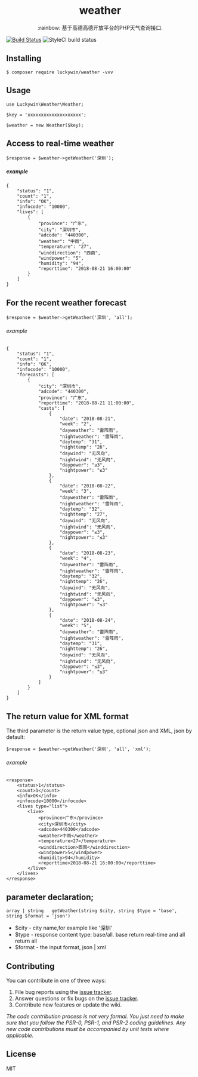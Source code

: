 <h1 align="center"> weather </h1>

<p align="center">:rainbow: 基于高德高德开放平台的PHP天气查询接口.</p>

[![Build Status](https://travis-ci.org/Luckylewin/Weather.svg?branch=master)](https://travis-ci.org/Luckylewin/Weather)
![StyleCI build status](https://github.styleci.io/repos/146250299/shield) 
## Installing

```shell
$ composer require luckywin/weather -vvv
```

## Usage

```
use Luckywin\Weather\Weather;

$key = 'xxxxxxxxxxxxxxxxxxxx';

$weather = new Weather($key);
```

## Access to real-time weather
```
$response = $weather->getWeather('深圳');
```
##### example
```
{
    "status": "1",
    "count": "1",
    "info": "OK",
    "infocode": "10000",
    "lives": [
        {
            "province": "广东",
            "city": "深圳市",
            "adcode": "440300",
            "weather": "中雨",
            "temperature": "27",
            "winddirection": "西南",
            "windpower": "5",
            "humidity": "94",
            "reporttime": "2018-08-21 16:00:00"
        }
    ]
}
```

## For the recent weather forecast
```
$response = $weather->getWeather('深圳', 'all');
```
###### example
```
{
    "status": "1", 
    "count": "1", 
    "info": "OK", 
    "infocode": "10000", 
    "forecasts": [
        {
            "city": "深圳市", 
            "adcode": "440300", 
            "province": "广东", 
            "reporttime": "2018-08-21 11:00:00", 
            "casts": [
                {
                    "date": "2018-08-21", 
                    "week": "2", 
                    "dayweather": "雷阵雨", 
                    "nightweather": "雷阵雨", 
                    "daytemp": "31", 
                    "nighttemp": "26", 
                    "daywind": "无风向", 
                    "nightwind": "无风向", 
                    "daypower": "≤3", 
                    "nightpower": "≤3"
                }, 
                {
                    "date": "2018-08-22", 
                    "week": "3", 
                    "dayweather": "雷阵雨", 
                    "nightweather": "雷阵雨", 
                    "daytemp": "32", 
                    "nighttemp": "27", 
                    "daywind": "无风向", 
                    "nightwind": "无风向", 
                    "daypower": "≤3", 
                    "nightpower": "≤3"
                }, 
                {
                    "date": "2018-08-23", 
                    "week": "4", 
                    "dayweather": "雷阵雨", 
                    "nightweather": "雷阵雨", 
                    "daytemp": "32", 
                    "nighttemp": "26", 
                    "daywind": "无风向", 
                    "nightwind": "无风向", 
                    "daypower": "≤3", 
                    "nightpower": "≤3"
                }, 
                {
                    "date": "2018-08-24", 
                    "week": "5", 
                    "dayweather": "雷阵雨", 
                    "nightweather": "雷阵雨", 
                    "daytemp": "31", 
                    "nighttemp": "26", 
                    "daywind": "无风向", 
                    "nightwind": "无风向", 
                    "daypower": "≤3", 
                    "nightpower": "≤3"
                }
            ]
        }
    ]
} 
```

## The return value for XML format

The third parameter is the return value type, optional json and XML, json by default:

```
$response = $weather->getWeather('深圳', 'all', 'xml'); 
```
###### example
```
<response>
    <status>1</status>
    <count>1</count>
    <info>OK</info>
    <infocode>10000</infocode>
    <lives type="list">
        <live>
            <province>广东</province>
            <city>深圳市</city>
            <adcode>440300</adcode>
            <weather>中雨</weather>
            <temperature>27</temperature>
            <winddirection>西南</winddirection>
            <windpower>5</windpower>
            <humidity>94</humidity>
            <reporttime>2018-08-21 16:00:00</reporttime>
        </live>
    </lives>
</response>
```

## parameter declaration;
``` 
array | string   getWeather(string $city, string $type = 'base', string $format = 'json')
```

* $city - city name,for example like '深圳'
* $type - response content type: base/all. base return real-time and all return all
* $format - the input format, json | xml

## Contributing

You can contribute in one of three ways:

1. File bug reports using the [issue tracker](https://github.com/luckywin/weather/issues).
2. Answer questions or fix bugs on the [issue tracker](https://github.com/luckywin/weather/issues).
3. Contribute new features or update the wiki.

_The code contribution process is not very formal. You just need to make sure that you follow the PSR-0, PSR-1, and PSR-2 coding guidelines. Any new code contributions must be accompanied by unit tests where applicable._

## License

MIT